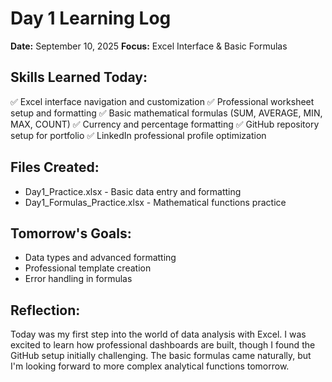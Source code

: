 # Day 1 Learning Log
**Date:** September 10, 2025
**Focus:** Excel Interface & Basic Formulas

## Skills Learned Today:
✅ Excel interface navigation and customization
✅ Professional worksheet setup and formatting 
✅ Basic mathematical formulas (SUM, AVERAGE, MIN, MAX, COUNT)
✅ Currency and percentage formatting
✅ GitHub repository setup for portfolio
✅ LinkedIn professional profile optimization

## Files Created:
- Day1_Practice.xlsx - Basic data entry and formatting
- Day1_Formulas_Practice.xlsx - Mathematical functions practice

## Tomorrow's Goals:
- Data types and advanced formatting
- Professional template creation
- Error handling in formulas

## Reflection:
Today was my first step into the world of data analysis with Excel. I was excited to learn how professional dashboards are built, though I found the GitHub setup initially challenging. The basic formulas came naturally, but I'm looking forward to more complex analytical functions tomorrow.
